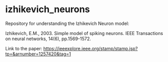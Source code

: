 # izhikevich_neurons

Repository for understanding the Izhikevich Neuron model:

Izhikevich, E.M., 2003. Simple model of spiking neurons. IEEE Transactions on neural networks, 14(6), pp.1569-1572.

Link to the paper: https://ieeexplore.ieee.org/stamp/stamp.jsp?tp=&arnumber=1257420&tag=1 
